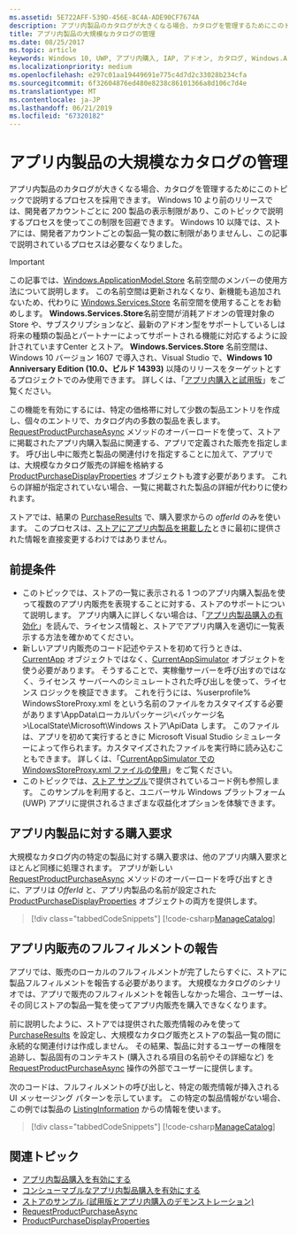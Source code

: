 ```yaml
---
ms.assetid: 5E722AFF-539D-456E-8C4A-ADE90CF7674A
description: アプリ内製品のカタログが大きくなる場合、カタログを管理するためにこのトピックで説明するプロセスを採用できます。
title: アプリ内製品の大規模なカタログの管理
ms.date: 08/25/2017
ms.topic: article
keywords: Windows 10, UWP, アプリ内購入, IAP, アドオン, カタログ, Windows.ApplicationModel.Store
ms.localizationpriority: medium
ms.openlocfilehash: e297c01aa19449691e775c4d7d2c33028b234cfa
ms.sourcegitcommit: 6f32604876ed480e8238c86101366a8d106c7d4e
ms.translationtype: MT
ms.contentlocale: ja-JP
ms.lasthandoff: 06/21/2019
ms.locfileid: "67320182"
---
```

# <a name="manage-a-large-catalog-of-in-app-products"></a>アプリ内製品の大規模なカタログの管理

アプリ内製品のカタログが大きくなる場合、カタログを管理するためにこのトピックで説明するプロセスを採用できます。 Windows 10 より前のリリースでは、開発者アカウントごとに 200 製品の表示制限があり、このトピックで説明するプロセスを使ってこの制限を回避できます。 Windows 10 以降では、ストアには、開発者アカウントごとの製品一覧の数に制限がありませんし、この記事で説明されているプロセスは必要なくなりました。

> [!IMPORTANT]
> この記事では、[Windows.ApplicationModel.Store](https://docs.microsoft.com/uwp/api/windows.applicationmodel.store) 名前空間のメンバーの使用方法について説明します。 この名前空間は更新されなくなり、新機能も追加されないため、代わりに [Windows.Services.Store](https://docs.microsoft.com/uwp/api/windows.services.store) 名前空間を使用することをお勧めします。 **Windows.Services.Store**名前空間が消耗アドオンの管理対象の Store や、サブスクリプションなど、最新のアドオン型をサポートしているしは将来の種類の製品とパートナーによってサポートされる機能に対応するように設計されていますCenter とストア。 **Windows.Services.Store** 名前空間は、Windows 10 バージョン 1607 で導入され、Visual Studio で、**Windows 10 Anniversary Edition (10.0、ビルド 14393)** 以降のリリースをターゲットとするプロジェクトでのみ使用できます。 詳しくは、「[アプリ内購入と試用版](in-app-purchases-and-trials.md)」をご覧ください。

この機能を有効にするには、特定の価格帯に対して少数の製品エントリを作成し、個々のエントリで、カタログ内の多数の製品を表します。 [RequestProductPurchaseAsync](https://docs.microsoft.com/uwp/api/windows.applicationmodel.store.currentapp.requestproductpurchaseasync) メソッドのオーバーロードを使って、ストアに掲載されたアプリ内購入製品に関連する、アプリで定義された販売を指定します。 呼び出し中に販売と製品の関連付けを指定することに加えて、アプリでは、大規模なカタログ販売の詳細を格納する [ProductPurchaseDisplayProperties](https://docs.microsoft.com/uwp/api/Windows.ApplicationModel.Store.ProductPurchaseDisplayProperties) オブジェクトも渡す必要があります。 これらの詳細が指定されていない場合、一覧に掲載された製品の詳細が代わりに使われます。

ストアでは、結果の [PurchaseResults](https://docs.microsoft.com/uwp/api/Windows.ApplicationModel.Store.PurchaseResults) で、購入要求からの *offerId* のみを使います。 このプロセスは、[ストアにアプリ内製品を掲載した](../publish/add-on-submissions.md)ときに最初に提供された情報を直接変更するわけではありません。

## <a name="prerequisites"></a>前提条件

-   このトピックでは、ストアの一覧に表示される 1 つのアプリ内購入製品を使って複数のアプリ内販売を表現することに対する、ストアのサポートについて説明します。 アプリ内購入に詳しくない場合は、「[アプリ内製品購入の有効化](enable-in-app-product-purchases.md)」を読んで、ライセンス情報と、ストアでアプリ内購入を適切に一覧表示する方法を確かめてください。
-   新しいアプリ内販売のコード記述やテストを初めて行うときは、[CurrentApp](https://docs.microsoft.com/uwp/api/Windows.ApplicationModel.Store.CurrentApp) オブジェクトではなく、[CurrentAppSimulator](https://docs.microsoft.com/uwp/api/Windows.ApplicationModel.Store.CurrentAppSimulator) オブジェクトを使う必要があります。 そうすることで、実稼働サーバーを呼び出すのではなく、ライセンス サーバーへのシミュレートされた呼び出しを使って、ライセンス ロジックを検証できます。 これを行うには、%userprofile% WindowsStoreProxy.xml をという名前のファイルをカスタマイズする必要があります\\AppData\\ローカル\\パッケージ\\&lt;パッケージ名&gt;\\LocalState\\Microsoft\\Windows ストア\\ApiData します。 このファイルは、アプリを初めて実行するときに Microsoft Visual Studio シミュレーターによって作られます。カスタマイズされたファイルを実行時に読み込むこともできます。 詳しくは、「[CurrentAppSimulator での WindowsStoreProxy.xml ファイルの使用](in-app-purchases-and-trials-using-the-windows-applicationmodel-store-namespace.md#proxy)」をご覧ください。
-   このトピックでは、[ストア サンプル](https://github.com/Microsoft/Windows-universal-samples/tree/win10-1507/Samples/Store)で提供されているコード例も参照します。 このサンプルを利用すると、ユニバーサル Windows プラットフォーム (UWP) アプリに提供されるさまざまな収益化オプションを体験できます。

## <a name="make-the-purchase-request-for-the-in-app-product"></a>アプリ内製品に対する購入要求

大規模なカタログ内の特定の製品に対する購入要求は、他のアプリ内購入要求とほとんど同様に処理されます。 アプリが新しい [RequestProductPurchaseAsync](https://docs.microsoft.com/uwp/api/windows.applicationmodel.store.currentapp.requestproductpurchaseasync) メソッドのオーバーロードを呼び出すときに、アプリは *OfferId* と、アプリ内製品の名前が設定された [ProductPurchaseDisplayProperties](https://docs.microsoft.com/uwp/api/windows.applicationmodel.store.productpurchasedisplayproperties) オブジェクトの両方を提供します。

> [!div class="tabbedCodeSnippets"]
[!code-csharp[ManageCatalog](./code/InAppPurchasesAndLicenses/cs/ManageCatalog.cs#MakePurchaseRequest)]

## <a name="report-fulfillment-of-the-in-app-offer"></a>アプリ内販売のフルフィルメントの報告

アプリでは、販売のローカルのフルフィルメントが完了したらすぐに、ストアに製品フルフィルメントを報告する必要があります。 大規模なカタログのシナリオでは、アプリで販売のフルフィルメントを報告しなかった場合、ユーザーは、その同じストアの製品一覧を使ってアプリ内販売を購入できなくなります。

前に説明したように、ストアでは提供された販売情報のみを使って [PurchaseResults](https://docs.microsoft.com/uwp/api/Windows.ApplicationModel.Store.PurchaseResults) を設定し、大規模なカタログ販売とストアの製品一覧の間に永続的な関連付けは作成しません。 その結果、製品に対するユーザーの権限を追跡し、製品固有のコンテキスト (購入される項目の名前やその詳細など) を [RequestProductPurchaseAsync](https://docs.microsoft.com/uwp/api/windows.applicationmodel.store.currentapp.requestproductpurchaseasync) 操作の外部でユーザーに提供します。

次のコードは、フルフィルメントの呼び出しと、特定の販売情報が挿入される UI メッセージング パターンを示しています。 この特定の製品情報がない場合、この例では製品の [ListingInformation](https://docs.microsoft.com/uwp/api/Windows.ApplicationModel.Store.ListingInformation) からの情報を使います。

> [!div class="tabbedCodeSnippets"]
[!code-csharp[ManageCatalog](./code/InAppPurchasesAndLicenses/cs/ManageCatalog.cs#ReportFulfillment)]

## <a name="related-topics"></a>関連トピック

* [アプリ内製品購入を有効にする](enable-in-app-product-purchases.md)
* [コンシューマブルなアプリ内製品購入を有効にする](enable-consumable-in-app-product-purchases.md)
* [ストアのサンプル (試用版とアプリ内購入のデモンストレーション)](https://github.com/Microsoft/Windows-universal-samples/tree/win10-1507/Samples/Store)
* [RequestProductPurchaseAsync](https://docs.microsoft.com/uwp/api/windows.applicationmodel.store.currentapp.requestproductpurchaseasync)
* [ProductPurchaseDisplayProperties](https://docs.microsoft.com/uwp/api/Windows.ApplicationModel.Store.ProductPurchaseDisplayProperties)

